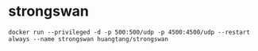 # strongswan


`docker run --privileged -d -p 500:500/udp -p 4500:4500/udp --restart always --name strongswan huangtang/strongswan`
